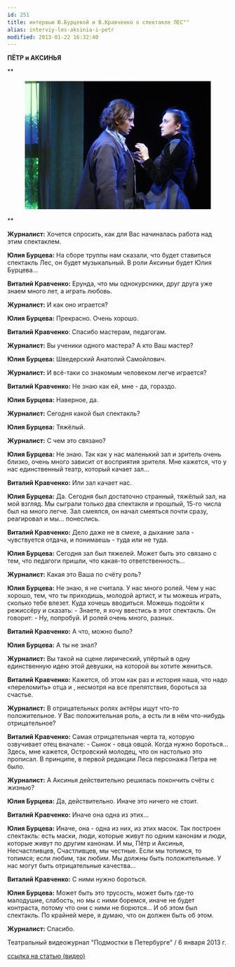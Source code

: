 ```yaml
---
id: 251
title: интервью Ю.Бурцевой и В.Кравченко о спектакле ЛЕС""
alias: interviy-les-aksinia-i-petr
modified: 2013-01-22 16:32:40
---
```


**ПЁТР и АКСИНЬЯ**

**

<figure><img src="images/stories/random/11les.jpg" /></figure>

**

**Журналист:** Хочется спросить, как для Вас начиналась работа над этим спектаклем.

**Юлия Бурцева:** На сборе труппы нам сказали, что будет ставиться спектакль Лес, он будет музыкальный. В роли Аксиньи будет Юлия Бурцева…

**Виталий Кравченко:** Ерунда, что мы однокурсники, друг друга уже знаем много лет, а играть любовь.

**Журналист:** И как оно играется?

**Юлия Бурцева:** Прекрасно. Очень хорошо.

**Виталий Кравченко**: Спасибо мастерам, педагогам.

**Журналист:** Вы ученики одного мастера? А кто Ваш мастер?

**Юлия Бурцева:** Шведерский Анатолий Самойлович.

**Журналист:** И всё-таки со знакомым человеком легче играется?

**Виталий Кравченко:** Не знаю как ей, мне - да, гораздо.

**Юлия Бурцева:** Наверное, да.

**Журналист:** Сегодня какой был спектакль?

**Юлия Бурцева:** Тяжёлый.

**Журналист:** С чем это связано?

**Юлия Бурцева:** Не знаю. Так как у нас маленький зал и зритель очень близко, очень много зависит от восприятия зрителя. Мне кажется, что у нас единственный театр, который качает зал…

**Виталий Кравченко:** Или зал качает нас.

**Юлия Бурцева:** Да. Сегодня был достаточно странный, тяжёлый зал, на мой взгляд. Мы сыграли только два спектакля и прошлый, 15-го числа был на много легче. Зал смеялся, он начал смеяться почти сразу, реагировал и мы… понеслись.

**Виталий Кравченко:** Дело даже не в смехе, а дыхание зала - чувствуется отдача, и понимаешь - туда или не туда.

**Юлия Бурцева:** Сегодня зал был тяжелей. Может быть это связано с тем, что педагоги пришли, что какая-то ответственность…

**Журналист:** Какая это Ваша по счёту роль?

**Юлия Бурцева:** Не знаю, я не считала. У нас много ролей. Чем у нас хорошо, тем, что ты приходишь, молодой артист, и ты можешь играть, сколько тебе влезет. Куда хочешь вводиться. Можешь подойти к режиссёру и сказать: - Знаете, я хочу ввестись в этот спектакль. Он говорит: - Ну, попробуй. И ролей очень много, разных.

**Виталий Кравченко:** А что, можно было?

**Юлия Бурцева:** А ты не знал?

**Журналист:** Вы такой на сцене лирический, упёртый в одну единственную идею этой девушки, на которой вы хотите жениться.

**Виталий Кравченко:** Кажется, об этом как раз и история наша, что надо «переломить» отца и , несмотря на все препятствия, бороться за счастье.

**Журналист:** В отрицательных ролях актёры ищут что-то положительное. У Вас положительная роль, а есть ли в нём что-нибудь отрицательное?

**Виталий Кравченко:** Самая отрицательная черта та, которую озвучивает отец вначале: - Сынок - овца овцой. Когда нужно бороться… Здесь, мне кажется, Островский молодец, что он настолько это прописал. В принципе, в первой редакции Леса персонажа Петра не было.

**Журналист:** А Аксинья действительно решилась покончить счёты с жизнью?

**Юлия Бурцева:** Да, действительно. Иначе это ничего не стоит.

**Виталий Кравченко:** Иначе она одна из этих…

**Юлия Бурцева:** Иначе, она - одна из них, из этих масок. Так построен спектакль: есть маски, люди, которые живут по одним канонам и люди, которые живут по другим канонам. И мы, Пётр и Аксинья, Несчастливцев, Счастливцев, мы честные. Если мы топимся, то топимся; если любим, так любим. Мы должны быть положительные. У нас могут быть отрицательные качества…

**Виталий Кравченко:** С ними нужно бороться.

**Юлия Бурцева:** Может быть это трусость, может быть где-то малодушие, слабость, но мы с ними боремся, иначе не будет контраста, потому что они с ними не борются… И об этом был спектакль. По крайней мере, я думаю, что он должен быть об этом.

**Журналист:** Спасибо.

Театральный видеожурнал "Подмостки в Петербурге" / 6 января 2013 г.

<a href="http://theatre.inspb.ru/Interviews_with_the_actors/292.html">ссылка на статью (видео)</a>

